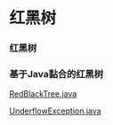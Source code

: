 # 红黑树

### 红黑树



### 基于Java黏合的红黑树

[RedBlackTree.java](http://users.cs.fiu.edu/~weiss/dsaajava3/code/RedBlackTree.java)

[UnderflowException.java](http://users.cs.fiu.edu/~weiss/dsaajava3/code/UnderflowException.java)
